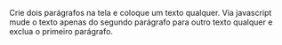Crie dois parágrafos na tela e coloque um texto qualquer. Via javascript mude o texto apenas do segundo parágrafo para outro texto qualquer e exclua o primeiro parágrafo.
